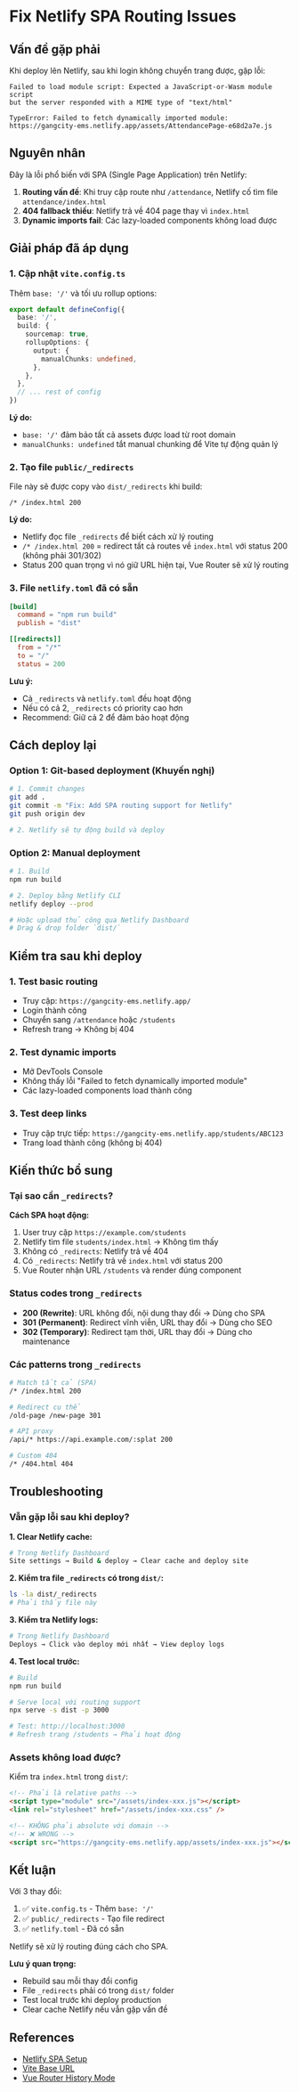 # Fix Netlify SPA Routing Issues

## Vấn đề gặp phải

Khi deploy lên Netlify, sau khi login không chuyển trang được, gặp lỗi:

```
Failed to load module script: Expected a JavaScript-or-Wasm module script
but the server responded with a MIME type of "text/html"

TypeError: Failed to fetch dynamically imported module:
https://gangcity-ems.netlify.app/assets/AttendancePage-e68d2a7e.js
```

## Nguyên nhân

Đây là lỗi phổ biến với SPA (Single Page Application) trên Netlify:

1. **Routing vấn đề**: Khi truy cập route như `/attendance`, Netlify cố tìm file `attendance/index.html`
2. **404 fallback thiếu**: Netlify trả về 404 page thay vì `index.html`
3. **Dynamic imports fail**: Các lazy-loaded components không load được

## Giải pháp đã áp dụng

### 1. Cập nhật `vite.config.ts`

Thêm `base: '/'` và tối ưu rollup options:

```typescript
export default defineConfig({
  base: '/',
  build: {
    sourcemap: true,
    rollupOptions: {
      output: {
        manualChunks: undefined,
      },
    },
  },
  // ... rest of config
})
```

**Lý do:**

- `base: '/'` đảm bảo tất cả assets được load từ root domain
- `manualChunks: undefined` tắt manual chunking để Vite tự động quản lý

### 2. Tạo file `public/_redirects`

File này sẽ được copy vào `dist/_redirects` khi build:

```
/* /index.html 200
```

**Lý do:**

- Netlify đọc file `_redirects` để biết cách xử lý routing
- `/* /index.html 200` = redirect tất cả routes về `index.html` với status 200 (không phải 301/302)
- Status 200 quan trọng vì nó giữ URL hiện tại, Vue Router sẽ xử lý routing

### 3. File `netlify.toml` đã có sẵn

```toml
[build]
  command = "npm run build"
  publish = "dist"

[[redirects]]
  from = "/*"
  to = "/"
  status = 200
```

**Lưu ý:**

- Cả `_redirects` và `netlify.toml` đều hoạt động
- Nếu có cả 2, `_redirects` có priority cao hơn
- Recommend: Giữ cả 2 để đảm bảo hoạt động

## Cách deploy lại

### Option 1: Git-based deployment (Khuyến nghị)

```bash
# 1. Commit changes
git add .
git commit -m "Fix: Add SPA routing support for Netlify"
git push origin dev

# 2. Netlify sẽ tự động build và deploy
```

### Option 2: Manual deployment

```bash
# 1. Build
npm run build

# 2. Deploy bằng Netlify CLI
netlify deploy --prod

# Hoặc upload thủ công qua Netlify Dashboard
# Drag & drop folder `dist/`
```

## Kiểm tra sau khi deploy

### 1. Test basic routing

- Truy cập: `https://gangcity-ems.netlify.app/`
- Login thành công
- Chuyển sang `/attendance` hoặc `/students`
- Refresh trang → Không bị 404

### 2. Test dynamic imports

- Mở DevTools Console
- Không thấy lỗi "Failed to fetch dynamically imported module"
- Các lazy-loaded components load thành công

### 3. Test deep links

- Truy cập trực tiếp: `https://gangcity-ems.netlify.app/students/ABC123`
- Trang load thành công (không bị 404)

## Kiến thức bổ sung

### Tại sao cần `_redirects`?

**Cách SPA hoạt động:**

1. User truy cập `https://example.com/students`
2. Netlify tìm file `students/index.html` → Không tìm thấy
3. Không có `_redirects`: Netlify trả về 404
4. Có `_redirects`: Netlify trả về `index.html` với status 200
5. Vue Router nhận URL `/students` và render đúng component

### Status codes trong `_redirects`

- **200 (Rewrite)**: URL không đổi, nội dung thay đổi → Dùng cho SPA
- **301 (Permanent)**: Redirect vĩnh viễn, URL thay đổi → Dùng cho SEO
- **302 (Temporary)**: Redirect tạm thời, URL thay đổi → Dùng cho maintenance

### Các patterns trong `_redirects`

```bash
# Match tất cả (SPA)
/* /index.html 200

# Redirect cụ thể
/old-page /new-page 301

# API proxy
/api/* https://api.example.com/:splat 200

# Custom 404
/* /404.html 404
```

## Troubleshooting

### Vẫn gặp lỗi sau khi deploy?

**1. Clear Netlify cache:**

```bash
# Trong Netlify Dashboard
Site settings → Build & deploy → Clear cache and deploy site
```

**2. Kiểm tra file `_redirects` có trong `dist/`:**

```bash
ls -la dist/_redirects
# Phải thấy file này
```

**3. Kiểm tra Netlify logs:**

```bash
# Trong Netlify Dashboard
Deploys → Click vào deploy mới nhất → View deploy logs
```

**4. Test local trước:**

```bash
# Build
npm run build

# Serve local với routing support
npx serve -s dist -p 3000

# Test: http://localhost:3000
# Refresh trang /students → Phải hoạt động
```

### Assets không load được?

Kiểm tra `index.html` trong `dist/`:

```html
<!-- Phải là relative paths -->
<script type="module" src="/assets/index-xxx.js"></script>
<link rel="stylesheet" href="/assets/index-xxx.css" />

<!-- KHÔNG phải absolute với domain -->
<!-- ❌ WRONG -->
<script src="https://gangcity-ems.netlify.app/assets/index-xxx.js"></script>
```

## Kết luận

Với 3 thay đổi:

1. ✅ `vite.config.ts` - Thêm `base: '/'`
2. ✅ `public/_redirects` - Tạo file redirect
3. ✅ `netlify.toml` - Đã có sẵn

Netlify sẽ xử lý routing đúng cách cho SPA.

**Lưu ý quan trọng:**

- Rebuild sau mỗi thay đổi config
- File `_redirects` phải có trong `dist/` folder
- Test local trước khi deploy production
- Clear cache Netlify nếu vẫn gặp vấn đề

## References

- [Netlify SPA Setup](https://docs.netlify.com/routing/redirects/rewrites-proxies/#history-pushstate-and-single-page-apps)
- [Vite Base URL](https://vitejs.dev/config/shared-options.html#base)
- [Vue Router History Mode](https://router.vuejs.org/guide/essentials/history-mode.html#netlify)
